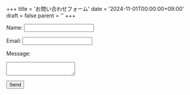 +++
title = 'お問い合わせフォーム'
date = '2024-11-01T00:00:00+09:00'
draft = false
parent = ''
+++

<form action="https://formspree.io/f/mpwzprjy" method="POST">
  <label for="name">Name:</label>
  <input type="text" id="name" name="name" required>

  <label for="email">Email:</label>
  <input type="email" id="email" name="_replyto" required>

  <label for="message">Message:</label>
  <textarea id="message" name="message" required></textarea>

  <button type="submit">Send</button>
</form>